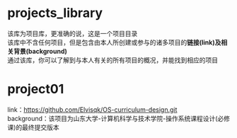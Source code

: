 # projects_library
该库为项目库，更准确的说，这是一个项目目录  
该库中不含任何项目，但是包含由本人所创建或参与的诸多项目的**链接(link)及相关背景(background)**  
通过该库，你可以了解到与本人有关的所有项目的概况，并能找到相应的项目

# project01
link：https://github.com/Elvisqk/OS-curriculum-design.git  
background：该项目为山东大学-计算机科学与技术学院-操作系统课程设计(必修课)的最终提交版本
